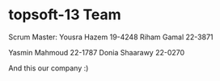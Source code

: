 topsoft-13 Team
==============
Scrum Master: Yousra Hazem 19-4248
Riham Gamal 22-3871

Yasmin Mahmoud 22-1787 Donia Shaarawy 22-0270


And this our company :)
